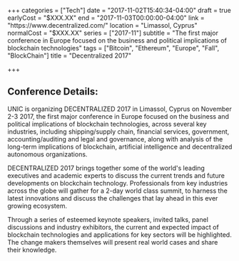 +++
categories = ["Tech"]
date = "2017-11-02T15:40:34-04:00"
draft = true
earlyCost = "$XXX.XX"
end = "2017-11-03T00:00:00-04:00"
link = "https://www.decentralized.com/"
location = "Limassol, Cyprus"
normalCost = "$XXX.XX"
series = ["2017-11"]
subtitle = "The first major conference in Europe focused on the business and political implications of blockchain technologies"
tags = ["Bitcoin", "Ethereum", "Europe", "Fall", "BlockChain"]
title = "Decentralized 2017"

+++


## Conference Details:

UNIC is organizing DECENTRALIZED 2017 in Limassol, Cyprus on November 2-3 2017, the first major conference in Europe focused on the business and political implications of blockchain technologies, across several key industries, including shipping/supply chain, financial services, government, accounting/auditing and legal and governance, along with analysis of the long-term implications of blockchain, artificial intelligence and decentralized autonomous organizations.

DECENTRALIZED 2017 brings together some of the world's leading executives and academic experts to discuss the current trends and future developments on blockchain technology. Professionals from key industries across the globe will gather for a 2-day world class summit, to harness the latest innovations and discuss the challenges that lay ahead in this ever growing ecosystem.

Through a series of esteemed keynote speakers, invited talks, panel discussions and industry exhibitors, the current and expected impact of blockchain technologies and applications for key sectors will be highlighted. The change makers themselves will present real world cases and share their knowledge.